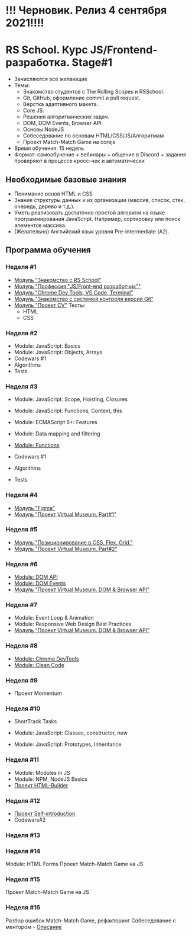 # !!! Черновик. Релиз 4 сентября 2021!!!!

# RS School. Курс JS/Frontend-разработка. Stage#1
- Зачисляются все желающие
- Темы:
    - Знакомство студентов с The Rolling Scopes и RSSchool.
    - Git, GitHub, оформление commit и pull request.
    - Верстка адаптивного макета.
    - Core JS.
    - Решения алгоритмических задач.
    - DOM, DOM Events, Browser API
    - Основы NodeJS
    - Собеседование по основам HTML/CSS/JS/Алгоритмам
    - Проект Match-Match Game на corejs
- Время обучения: 15 недель
- Формат: самообучение + вебинары + общение в Discord + задания проверяют в процессе кросс-чек и автоматически


## Необходимые базовые знания
- Понимание основ HTML и CSS
- Знание структуры данных и их организации (массив, список, стек, очередь, дерево и т.д.). 
- Уметь реализовать достаточно простой алгоритм на языке программирования JavaScript. Например, сортировку или поиск элементов массива.
- (Желательно) Английский язык уровня Pre-intermediate (А2).

## Программа обучения
### Неделя #1
- [Модуль "Знакомство с RS School"](modules/rs-school-intro/)
- [Модуль "Профессия \"JS/Front-end разработчик\""](modules/js-fe-developer/)
- [Модуль "Chrome Dev Tools, VS Code, Terminal"](modules/basic-tools/)
- [Модуль "Знакомство с системой контроля версий Git"](modules/git/) 
- [Модуль "Проект CV"](modules/project-cv)
  Тесты:
  - HTML
  - CSS

### Неделя #2
- Module: JavaScript: Basics
- Module: JavaScript: Objects, Arrays
- Codewars #1
- Algorithms 
- Tests 

### Неделя #3
- Module: JavaScript: Scope, Hoisting, Closures
- Module: JavaScript: Functions, Context, this
- Module: ECMAScript 6+: Features
- Module: Data mapping and filtering
- [Module: Functions](modules/functions/)

- Codewars #1 
- Algorithms
- Tests

### Неделя #4
- [Модуль "Figma"](modules/figma)
- [Модуль "Проект Virtual Museum. Part#1"](modules/project-virtual-museum)

### Неделя #5
- [Модуль "Позиционирование в CSS. Flex. Grid."](modules/css-postioning)
- [Модуль "Проект Virtual Museum. Part#2"](modules/project-virtual-museum)

### Неделя #6
- [Module: DOM API](modules/dom-api/)
- [Module: DOM Events](modules/dom-events/)
- [Модуль "Проект Virtual Museum. DOM & Browser API"](modules/project-virtual-museum)

### Неделя #7
- Module: Event Loop & Animation
- Module: Responsive Web Design Best Practices
- [Модуль "Проект Virtual Museum. DOM & Browser API"](modules/project-virtual-museum)

### Неделя #8
- [Module: Chrome DevTools](modules/chrome-devtools/)
- [Module: Clean Code](modules/clean-code/)

### Неделя #9
- Проект Momentum

### Неделя #10
- ShortTrack Tasks

- Module: JavaScript: Classes, constructor, new
- Module: JavaScript: Prototypes, Inheritance

### Неделя #11
- Module: Modules in JS
- Module: NPM, NodeJS Basics
- [Проект HTML-Builder](modules/html-builder/)

### Неделя #12
- [Проект Self-introduction](modules/html-builder/)
- Codewars#2

### Неделя #13

### Неделя #14
Module: HTML Forms
Проект Match-Match Game на JS

### Неделя #15 
Проект Match-Match Game на JS

### Неделя #16
Разбор ошибок Match-Match Game, рефакторинг
Собеседование с ментором - [Описание](technical-screening.md)



